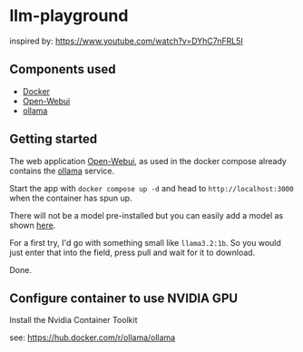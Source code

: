 # llm-playground

inspired by: <https://www.youtube.com/watch?v=DYhC7nFRL5I>

## Components used

- [Docker](https://www.docker.com/)
- [Open-Webui](https://docs.openwebui.com/)
- [ollama](https://ollama.com/)

## Getting started

The web application [Open-Webui](https://docs.openwebui.com/), as used in the docker compose already contains the [ollama](https://ollama.com/) service.

Start the app with `docker compose up -d` and head to `http://localhost:3000` when the container has spun up.

There will not be a model pre-installed but you can easily add a model as shown [here](https://docs.openwebui.com/getting-started/quick-start/starting-with-ollama#a-quick-and-efficient-way-to-download-models).

For a first try, I'd go with something small like `llama3.2:1b`. So you would just enter that into the field, press pull and wait for it to download.

Done.

## Configure container to use NVIDIA GPU

Install the Nvidia Container Toolkit

see: <https://hub.docker.com/r/ollama/ollama>

